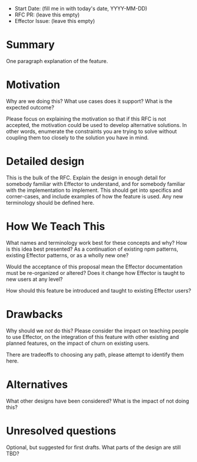 - Start Date: (fill me in with today's date, YYYY-MM-DD)
- RFC PR: (leave this empty)
- Effector Issue: (leave this empty)

# Summary

One paragraph explanation of the feature.

# Motivation

Why are we doing this? What use cases does it support? What is the expected
outcome?

Please focus on explaining the motivation so that if this RFC is not accepted,
the motivation could be used to develop alternative solutions. In other words,
enumerate the constraints you are trying to solve without coupling them too
closely to the solution you have in mind.

# Detailed design

This is the bulk of the RFC. Explain the design in enough detail for somebody
familiar with Effector to understand, and for somebody familiar with the
implementation to implement. This should get into specifics and corner-cases,
and include examples of how the feature is used. Any new terminology should be
defined here.

# How We Teach This

What names and terminology work best for these concepts and why? How is this
idea best presented? As a continuation of existing npm patterns, existing Effector
patterns, or as a wholly new one?

Would the acceptance of this proposal mean the Effector documentation must be
re-organized or altered? Does it change how Effector is taught to new users
at any level?

How should this feature be introduced and taught to existing Effector users?

# Drawbacks

Why should we *not* do this? Please consider the impact on teaching people to
use Effector, on the integration of this feature with other existing and planned
features, on the impact of churn on existing users.

There are tradeoffs to choosing any path, please attempt to identify them here.

# Alternatives

What other designs have been considered? What is the impact of not doing this?

# Unresolved questions

Optional, but suggested for first drafts. What parts of the design are still
TBD?